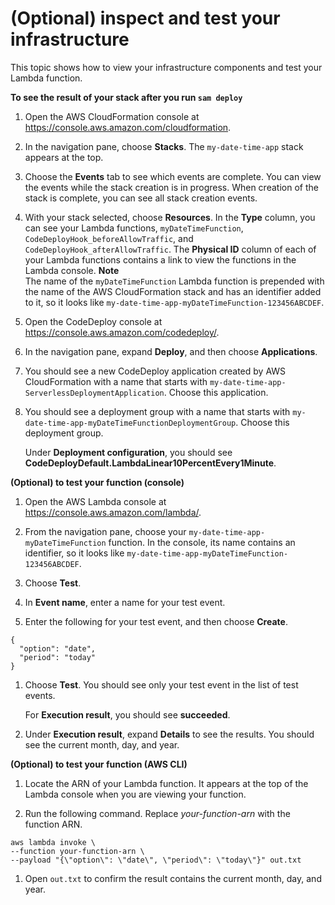 # \(Optional\) inspect and test your infrastructure<a name="tutorial-lambda-sam-confirm-components"></a>

 This topic shows how to view your infrastructure components and test your Lambda function\. 

**To see the result of your stack after you run `sam deploy`**

1. Open the AWS CloudFormation console at [https://console\.aws\.amazon\.com/cloudformation](https://console.aws.amazon.com/cloudformation/)\.

1.  In the navigation pane, choose **Stacks**\. The `my-date-time-app` stack appears at the top\. 

1.  Choose the **Events** tab to see which events are complete\. You can view the events while the stack creation is in progress\. When creation of the stack is complete, you can see all stack creation events\. 

1.  With your stack selected, choose **Resources**\. In the **Type** column, you can see your Lambda functions, `myDateTimeFunction`, `CodeDeployHook_beforeAllowTraffic`, and `CodeDeployHook_afterAllowTraffic`\. The **Physical ID** column of each of your Lambda functions contains a link to view the functions in the Lambda console\. 
**Note**  
 The name of the `myDateTimeFunction` Lambda function is prepended with the name of the AWS CloudFormation stack and has an identifier added to it, so it looks like `my-date-time-app-myDateTimeFunction-123456ABCDEF`\. 

1. Open the CodeDeploy console at [https://console\.aws\.amazon\.com/codedeploy/](https://console.aws.amazon.com/codedeploy/)\.

1.  In the navigation pane, expand **Deploy**, and then choose **Applications**\. 

1.  You should see a new CodeDeploy application created by AWS CloudFormation with a name that starts with `my-date-time-app-ServerlessDeploymentApplication`\. Choose this application\. 

1.  You should see a deployment group with a name that starts with `my-date-time-app-myDateTimeFunctionDeploymentGroup`\. Choose this deployment group\. 

    Under **Deployment configuration**, you should see **CodeDeployDefault\.LambdaLinear10PercentEvery1Minute**\. 

**\(Optional\) to test your function \(console\)**

1. Open the AWS Lambda console at [https://console\.aws\.amazon\.com/lambda/](https://console.aws.amazon.com/lambda/)\.

1.  From the navigation pane, choose your `my-date-time-app-myDateTimeFunction` function\. In the console, its name contains an identifier, so it looks like `my-date-time-app-myDateTimeFunction-123456ABCDEF`\. 

1.  Choose **Test**\. 

1.  In **Event name**, enter a name for your test event\. 

1.  Enter the following for your test event, and then choose **Create**\. 

   ```
   {
     "option": "date",
     "period": "today"
   }
   ```

1.  Choose **Test**\. You should see only your test event in the list of test events\. 

    For **Execution result**, you should see **succeeded**\. 

1.  Under **Execution result**, expand **Details** to see the results\. You should see the current month, day, and year\. 

**\(Optional\) to test your function \(AWS CLI\)**

1.  Locate the ARN of your Lambda function\. It appears at the top of the Lambda console when you are viewing your function\. 

1.  Run the following command\. Replace *your\-function\-arn* with the function ARN\. 

   ```
   aws lambda invoke \
   --function your-function-arn \
   --payload "{\"option\": \"date\", \"period\": \"today\"}" out.txt
   ```

1.  Open `out.txt` to confirm the result contains the current month, day, and year\. 